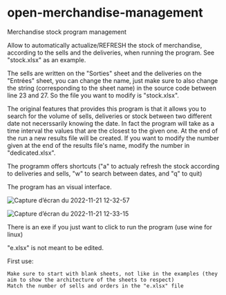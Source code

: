 # open-merchandise-management
Merchandise stock program management

Allow to automatically actualize/REFRESH the stock of merchandise, according to the sells and the deliveries, when running the program. See "stock.xlsx" as an example.

The sells are written on the "Sorties" sheet and the deliveries on the "Entrées" sheet, you can change the name, just make sure to also change
the string (corresponding to the sheet name) in the source code between line 23 and 27.
So the file you want to modify is "stock.xlsx".

The original features that provides this program is that it allows you to search for the volume of sells, deliveries or stock between two different date
not necerssarily knowing the date. In fact the program will take as a time interval the values that are the closest to the given one.
At the end of the run a new results file will be created.
If you want to modify the number given at the end of the results file's name, modify the number in "dedicated.xlsx".

The programm offers shortcuts ("a" to actualy refresh the stock according to deliveries and sells, "w" to search between dates, and "q" to quit) 

The program has an visual interface.

![Capture d’écran du 2022-11-21 12-32-57](https://user-images.githubusercontent.com/114911243/203041110-070dbb2e-59ff-4705-9eb0-729f30f1c8e4.png)

![Capture d’écran du 2022-11-21 12-33-15](https://user-images.githubusercontent.com/114911243/203041971-4dd67455-d492-4340-83ca-ea53b1eeeeec.png)

There is an exe if you just want to click to run the program (use wine for linux)

"e.xlsx" is not meant to be edited.

First use:

    Make sure to start with blank sheets, not like in the examples (they aim to show the architecture of the sheets to respect)
    Match the number of sells and orders in the "e.xlsx" file
